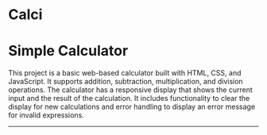 # Calci
# Simple Calculator

This project is a basic web-based calculator built with HTML, CSS, and JavaScript. It supports addition, subtraction, multiplication, and division operations. The calculator has a responsive display that shows the current input and the result of the calculation. It includes functionality to clear the display for new calculations and error handling to display an error message for invalid expressions. 

---
